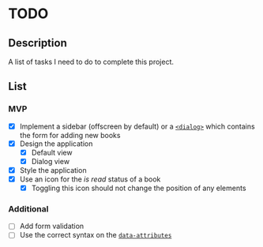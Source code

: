 # TODO

## Description

A list of tasks I need to do to complete this project.

## List

### MVP

- [x] Implement a sidebar (offscreen by default) or a
[`<dialog>`](https://developer.mozilla.org/en-US/docs/Web/HTML/Reference/Elements/dialog)
which contains the form for adding new books
- [x] Design the application
    - [x] Default view
    - [x] Dialog view
- [x] Style the application
- [x] Use an icon for the _is read_ status of a book
    - [x] Toggling this icon should not change the position of any elements

### Additional

- [ ] Add form validation
- [ ] Use the correct syntax on the
[`data-attributes`](https://developer.mozilla.org/en-US/docs/Web/HTML/How_to/Use_data_attributes)
